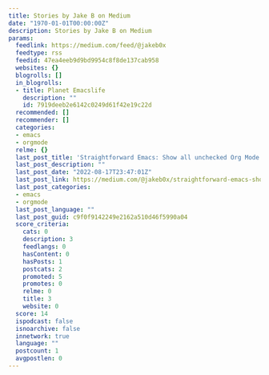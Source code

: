 ```yaml
---
title: Stories by Jake B on Medium
date: "1970-01-01T00:00:00Z"
description: Stories by Jake B on Medium
params:
  feedlink: https://medium.com/feed/@jakeb0x
  feedtype: rss
  feedid: 47ea4eeb9d9bd9954c8f8de137cab958
  websites: {}
  blogrolls: []
  in_blogrolls:
  - title: Planet Emacslife
    description: ""
    id: 7919deeb2e6142c0249d61f42e19c22d
  recommended: []
  recommender: []
  categories:
  - emacs
  - orgmode
  relme: {}
  last_post_title: 'Straightforward Emacs: Show all unchecked Org Mode checkboxes'
  last_post_description: ""
  last_post_date: "2022-08-17T23:47:01Z"
  last_post_link: https://medium.com/@jakeb0x/straightforward-emacs-show-all-unchecked-org-mode-checkboxes-199f22e8524a?source=rss-c01d18246a4d------2
  last_post_categories:
  - emacs
  - orgmode
  last_post_language: ""
  last_post_guid: c9f0f9142249e2162a510d46f5990a04
  score_criteria:
    cats: 0
    description: 3
    feedlangs: 0
    hasContent: 0
    hasPosts: 1
    postcats: 2
    promoted: 5
    promotes: 0
    relme: 0
    title: 3
    website: 0
  score: 14
  ispodcast: false
  isnoarchive: false
  innetwork: true
  language: ""
  postcount: 1
  avgpostlen: 0
---
```

